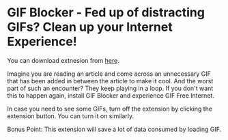 # GIF Blocker - Fed up of distracting GIFs? Clean up your Internet Experience!

You can download extnesion from [here](https://chrome.google.com/webstore/detail/yougreen-save-the-planet/kkmjnhmmeibepfpgnfpodpfjfahbmalm).


Imagine you are reading an article and come across an unnecessary GIF that has been added in between the article to make it cool. And the worst part of such an encounter? They keep playing in a loop. If you don't want this to happen again, install GIF Blocker and experience GIF Free Internet. 

In case you need to see some GIFs, turn off the extension by clicking the extension button. You can turn it on similarly.

Bonus Point: This extension will save a lot of data consumed by loading GIF.